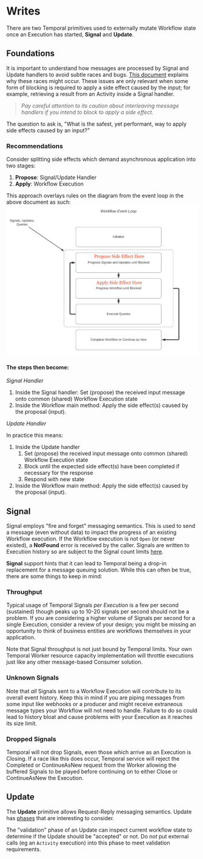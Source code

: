 # Writes

There are two Temporal primitives used to externally mutate Workflow state once an Execution has started, **Signal** and **Update**.

## Foundations

It is important to understand how messages are processed by Signal and Update handlers to avoid subtle races and bugs. 
[This document](https://docs.temporal.io/encyclopedia/workflow-message-passing#handling-messages) explains why these
races might occur. 
These issues are only relevant when some form of blocking is required to apply a side effect 
caused by the input; for example, retrieving a result from an Activity inside a Signal handler.

> _Pay careful attention to its caution about interleaving message handlers if you intend to block to apply a side effect._

The question to ask is, "What is the safest, yet performant, way to apply side effects caused by an input?"

### Recommendations

Consider splitting side effects which demand asynchronous application into two stages:

1. **Propose**: Signal/Update Handler
1. **Apply**: Workflow Execution

This approach overlays rules on the diagram from the event loop in the above document as such:
![Side Effect Proposer](messages-workflow-loop-proposer.jpg)

#### The steps then become:

_Signal Handler_

1. Inside the Signal handler: Set (propose) the received input message onto common (shared) Workflow Execution state
2. Inside the Workflow main method: Apply the side effect(s) caused by the proposal (input).

_Update Handler_

In practice this means:
1. Inside the Update handler
   1. Set (propose) the received input message onto common (shared) Workflow Execution state
   2. Block until the expected side effect(s) have been completed if necessary for the response
   3. Respond with new state
2. Inside the Workflow main method: Apply the side effect(s) caused by the proposal (input).

## Signal
Signal employs "fire and forget" messaging semantics. This is used to send a message (even without data)
to impact the progress of an existing Workflow execution.
If the Workflow execution is not `Open` (or never existed), a **NotFound** error is received by the caller.
Signals are written to Execution history so are subject to the Signal count limits [here](https://docs.temporal.io/cloud/limits#per-workflow-execution-signal-limit).

**Signal** support hints that it can lead to Temporal being a drop-in replacement for a message queuing solution.
While this can often be true, there are some things to keep in mind:

### Throughput
Typical usage of Temporal Signals _per Execution_ is a few per second (sustained) though peaks up to 10-20 signals per second should not be a problem.
If you are considering a higher volume of Signals per second for a single Execution, consider a review of your design; you might
be missing an opportunity to think of business entities are workflows themselves in your application.

Note that Signal throughput is not just bound by Temporal limits. Your own Temporal Worker resource capacity implementation will throttle executions just like
any other message-based Consumer solution.

### Unknown Signals
Note that _all_ Signals sent to a Workflow Execution will contribute to its overall event history.
Keep this in mind if you are piping messages from some input like webhooks or a producer and might
receive extraneous message types your Workflow will not need to handle. Failure to do so could lead to
history bloat and cause problems with your Execution as it reaches its size limit.

### Dropped Signals
Temporal will not drop Signals, even those which arrive as an Execution is Closing.
If a race like this does occur, Temporal service will reject the Completed or ContinueAsNew request from the Worker allowing the buffered
Signals to be played before continuing on to either Close or ContinueAsNew the Execution.


## Update
The **Update** primitive allows Request-Reply messaging semantics.
Update has [phases](https://docs.temporal.io/encyclopedia/application-message-passing#updates) that are interesting to consider.

The "validation" phase of an Update can inspect current workflow state  to determine if the
Update should be "accepted" or not. Do _not_ put external calls (eg an `Activity` execution) 
into this phase to meet validation requirements.


